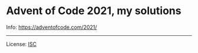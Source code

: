 # Advent of Code 2021, my solutions

Info: https://adventofcode.com/2021/

---

License: [ISC](LICENSE)